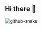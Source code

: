 ## Hi there 👋


<picture>
  <source media="(prefers-color-scheme: dark)" srcset="https://raw.githubusercontent.com/Karthik-Ramkumar/Karthik-Ramkumar/output/snake-dark.svg" />
  <source media="(prefers-color-scheme: light)" srcset="https://raw.githubusercontent.com/Karthik-Ramkumar/Karthik-Ramkumar/output/snake.svg" />
  <img alt="github-snake" src="https://raw.githubusercontent.com/Karthik-Ramkumar/Karthik-Ramkumar/output/snake.svg" />
</picture>
